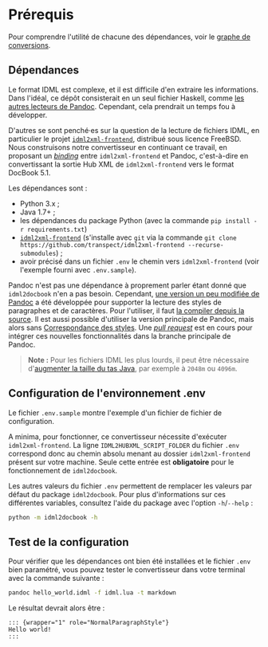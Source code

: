 # Prérequis

Pour comprendre l'utilité de chacune des dépendances, voir le [graphe de conversions](/md/5_conversion_graph).

## Dépendances

Le format IDML est complexe, et il est difficile d'en extraire les informations. Dans l'idéal, ce dépôt consisterait en un seul fichier Haskell, comme [les autres lecteurs de Pandoc](https://github.com/jgm/pandoc/tree/main/src/Text/Pandoc/Readers). Cependant, cela prendrait un temps fou à développer.

D'autres se sont penché·es sur la question de la lecture de fichiers IDML, en particulier le projet [`idml2xml-frontend`](https://github.com/transpect/idml2xml-frontend), distribué sous licence FreeBSD. Nous construisons notre convertisseur en continuant ce travail, en proposant un [_binding_](https://fr.wikipedia.org/wiki/Binding) entre `idml2xml-frontend` et Pandoc, c'est-à-dire en convertissant la sortie Hub XML de `idml2xml-frontend` vers le format DocBook 5.1.

Les dépendances sont :

* Python 3.x ;
* Java 1.7+ ;
* les dépendances du package Python (avec la commande `pip install -r requirements.txt`)
* [`idml2xml-frontend`](https://github.com/transpect/idml2xml-frontend) (s'installe avec `git` via la commande `git clone https://github.com/transpect/idml2xml-frontend --recurse-submodules`) ;
* avoir précisé dans un fichier `.env` le chemin vers `idml2xml-frontend` (voir l'exemple fourni avec `.env.sample`).

Pandoc n'est pas une dépendance à proprement parler étant donné que `idml2docbook` n'en a pas besoin. Cependant, [une version un peu modifiée de Pandoc](https://github.com/yanntrividic/pandoc/) a été développée pour supporter la lecture des styles de paragraphes et de caractères. Pour l'utiliser, il faut [la compiler depuis la source](https://github.com/yanntrividic/pandoc/blob/main/INSTALL.md). Il est aussi possible d'utiliser la version principale de Pandoc, mais alors sans [Correspondance des styles](https://outdesign.deborderbollore.fr/usage.html#correspondance-des-styles). Une [_pull request_](https://github.com/jgm/pandoc/pull/10665) est en cours pour intégrer ces nouvelles fonctionnalités dans la branche principale de Pandoc.

> **Note :** Pour les fichiers IDML les plus lourds, il peut être nécessaire d'[augmenter la taille du tas Java](https://github.com/transpect/idml2xml-frontend/blob/master/idml2xml.sh#L33), par exemple à `2048m` ou `4096m`.

## Configuration de l'environnement .env

Le fichier `.env.sample` montre l'exemple d'un fichier de fichier de configuration.

A minima, pour fonctionner, ce convertisseur nécessite d'exécuter `idml2xml-frontend`. La ligne `IDML2HUBXML_SCRIPT_FOLDER` du fichier `.env` correspond donc au chemin absolu menant au dossier `idml2xml-frontend` présent sur votre machine. Seule cette entrée est **obligatoire** pour le fonctionnement de `idml2docbook`.

Les autres valeurs du fichier `.env` permettent de remplacer les valeurs par défaut du package `idml2docbook`. Pour plus d'informations sur ces différentes variables, consultez l'aide du package avec l'option `-h`/`--help` :

```bash
python -m idml2docbook -h
```

## Test de la configuration

Pour vérifier que les dépendances ont bien été installées et le fichier `.env` bien paramétré, vous pouvez tester le convertisseur dans votre terminal avec la commande suivante :

```bash
pandoc hello_world.idml -f idml.lua -t markdown
```

Le résultat devrait alors être :

```
::: {wrapper="1" role="NormalParagraphStyle"}
Hello world!
:::
```
